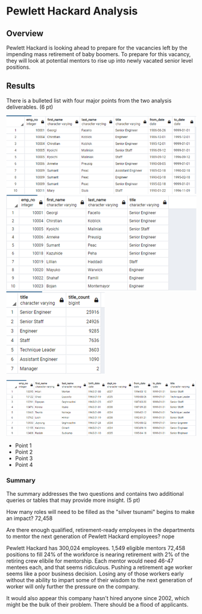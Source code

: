 # Pewlett Hackard Analysis #


## Overview ##

Pewlett Hackard is looking ahead to prepare for the vacancies left by the impending mass retirement of baby boomers. To prepare for this vacancy, they will look at potential mentors to rise up into newly vacated senior level positions.

## Results ##

There is a bulleted list with four major points from the two analysis deliverables. (6 pt)

![Table 1](https://github.com/TRACIE-F/Pewlett-Hackard-Analysis/blob/main/Resources/Deliverable%201.1.png)
![Table 2](https://github.com/TRACIE-F/Pewlett-Hackard-Analysis/blob/main/Resources/Deliverable%201.2.png)
![Table 3](https://github.com/TRACIE-F/Pewlett-Hackard-Analysis/blob/main/Resources/Deliverable%201.3.png)

![Table 2.1](https://github.com/TRACIE-F/Pewlett-Hackard-Analysis/blob/main/Resources/Deliverable%202.1.png)


  * Point 1
  * Point 2
  * Point 3
  * Point 4

### Summary ###

The summary addresses the two questions and contains two additional queries or tables that may provide more insight. (5 pt)

How many roles will need to be filled as the "silver tsunami" begins to make an impact? 72,458

Are there enough qualified, retirement-ready employees in the departments to mentor the next generation of Pewlett Hackard employees? nope

Pewlett Hackard has 300,024 employees. 
1,549 eligible mentors
72,458 positions to fill
24% of the workforce is nearing retirement with 2% of the retiring crew elibile for mentorship. Each mentor would need 46-47 mentees each, and that seems ridiculous. Pushing a retirement age worker seems like a poor business decision. Losing any of those workers early without the ability to impart some of their wisdom to the next generation of worker will only further the pressure on the company.

It would also appear this company hasn't hired anyone since 2002, which might be the bulk of their problem. There should be a flood of applicants. 
